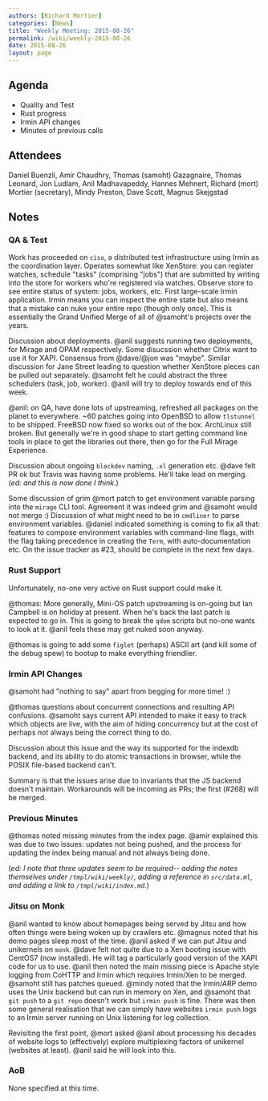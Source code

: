```yaml
---
authors: [Richard Mortier]
categories: [News]
title: "Weekly Meeting: 2015-08-26"
permalink: /wiki/weekly-2015-08-26
date: 2015-08-26
layout: page
---
```


## Agenda

+ Quality and Test
+ Rust progress
+ Irmin API changes
+ Minutes of previous calls

## Attendees

Daniel Buenzli, Amir Chaudhry, Thomas (samoht) Gazagnaire, Thomas Leonard, Jon
Ludlam, Anil Madhavapeddy, Hannes Mehnert, Richard (mort) Mortier (secretary),
Mindy Preston, Dave Scott, Magnus Skejgstad

## Notes

### QA & Test

Work has proceeded on `ciso`, a distributed test infrastructure using Irmin as
the coordination layer. Operates somewhat like XenStore: you can register
watches, schedule "tasks" (comprising "jobs") that are submitted by writing into
the store for workers who're registered via watches. Observe store to see entire
status of system: jobs, workers, etc. First large-scale Irmin application. Irmin
means you can inspect the entire state but also means that a mistake can nuke
your entire repo (though only once). This is essentially the Grand Unified Merge
of all of @samoht's projects over the years.

Discussion about deployments. @anil suggests running two deployments, for Mirage
and OPAM respectively. Some disucssion whether Citrix want to use it for XAPI.
Consensus from @dave/@jon was "maybe". Similar discussion for Jane Street
leading to question whether XenStore pieces can be pulled out separately.
@samoht felt he could abstract the three schedulers (task, job, worker). @anil
will try to deploy towards end of this week.

@anil: on QA, have done lots of upstreaming, refreshed all packages on the
planet to everywhere. ~60 patches going into OpenBSD to allow `tlstunnel` to be
shipped. FreeBSD now fixed so works out of the box. ArchLinux still broken. But
generally we're in good shape to start getting command line tools in place to
get the libraries out there, then go for the Full Mirage Experience.

Discussion about ongoing `blockdev` naming, `.xl` generation etc. @dave felt PR
ok but Travis was having some problems. He'll take lead on merging. (_ed: and
this is now done I think._)

Some discussion of grim @mort patch to get environment variable parsing into the
`mirage` CLI tool. Agreement it was indeed grim and @samoht would not merge :)
Discussion of what might need to be in `cmdliner` to parse environment
variables. @daniel indicated something is coming to fix all that: features to
compose environment variables with command-line flags, with the flag taking
precedence in creating the `Term`, with auto-documentation etc. On the issue
tracker as #23, should be complete in the next few days.

### Rust Support

Unfortunately, no-one very active on Rust support could make it.

@thomas: More generally, Mini-OS patch upstreaming is on-going but Ian Campbell
is on holiday at present. When he's back the last patch is expected to go in.
This is going to break the `qdom` scripts but no-one wants to look at it. @anil
feels these may get nuked soon anyway.

@thomas is going to add some `figlet` (perhaps) ASCII art (and kill some of the
debug spew) to bootup to make everything friendlier.

### Irmin API Changes

@samoht had "nothing to say" apart from begging for more time! :)

@thomas questions about concurrent connections and resulting API confusions.
@samoht says current API intended to make it easy to track which objects are
live, with the aim of hiding concurrency but at the cost of perhaps not always
being the correct thing to do.

Discussion about this issue and the way its supported for the indexdb backend,
and its ability to do atomic transactions in browser, while the POSIX file-based
backend can't.

Summary is that the issues arise due to invariants that the JS backend doesn't
maintain. Workarounds will be incoming as PRs; the first (#268) will be merged.

### Previous Minutes

@thomas noted missing minutes from the index page. @amir explained this was due
to two issues: updates not being pushed, and the process for updating the index
being manual and not always being done.

(_ed: I note that three updates seem to be required-- adding the notes
themselves under `/tmpl/wiki/weekly/`, adding a reference in `src/data.ml`, and
adding a link to `/tmpl/wiki/index.md`._)

### Jitsu on Monk

@anil wanted to know about homepages being served by Jitsu and how often things
were being woken up by crawlers etc. @magnus noted that his demo pages sleep
most of the time. @anil asked if we can put Jitsu and unikernels on `monk`.
@dave felt not quite due to a Xen booting issue with CentOS7 (now installed). He
will tag a particularly good version of the XAPI code for us to use. @anil then
noted the main missing piece is Apache style logging from CoHTTP and Irmin which
requires Irmin/Xen to be merged. @samoht still has patches queued. @mindy noted
that the Irmin/ARP demo uses the Unix backend but can run in memory on Xen, and
@samoht that `git push` to a `git repo` doesn't work but `irmin push` is fine.
There was then some general realisation that we can simply have websites `irmin
push` logs to an Irmin server running on Unix listening for log collection.

Revisiting the first point, @mort asked @anil about processing his decades of
website logs to (effectively) explore multiplexing factors of unikernel
(websites at least). @anil said he will look into this.

### AoB

None specified at this time.
